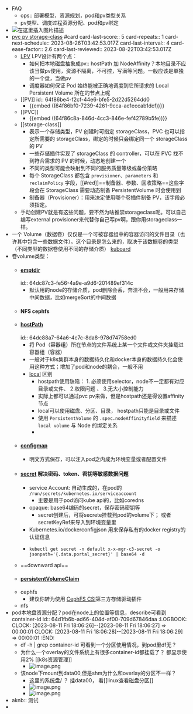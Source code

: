 - FAQ
	- ops:: 部署模型，资源规划，pod和pv类型关系
	- pv类型、调度过程资源分配、pod和pv绑定
- ![在这里插入图片描述](https://img-blog.csdnimg.cn/20201222102439450.png?x-oss-process=image/watermark,type_ZmFuZ3poZW5naGVpdGk,shadow_10,text_aHR0cHM6Ly9ibG9nLmNzZG4ubmV0L3dlaXhpbl80MTk0NzM3OA==,size_16,color_FFFFFF,t_70)
- [pvc pv storage-class](https://boilingfrog.github.io/2021/07/01/k8s%E4%B8%AD%E7%9A%84PV%E5%92%8CPVC%E7%90%86%E8%A7%A3/) #card
  card-last-score:: 5
  card-repeats:: 1
  card-next-schedule:: 2023-08-26T03:42:53.017Z
  card-last-interval:: 4
  card-ease-factor:: 2.6
  card-last-reviewed:: 2023-08-22T03:42:53.017Z
	- [LPV](https://www.cnblogs.com/orchidzjl/p/12025100.html) LPV设计有两个点：
		- 如何把本地磁盘抽象成pv:: hostPath 加 NodeAffinity？本地目录不应该当做pv使用，资源不隔离，不可控，写满等问题。一般应该是单独的一个盘，当做pv
		- 调度器如何保证 Pod 始终能被正确地调度到它所请求的 Local Persistent Volume 所在的节点上呢
	- [[PV]]
	  id:: 64f86be4-f2cf-44e6-bfe5-2d22d5264dd0
		- {{embed ((64f86bf0-7239-4261-9cca-ae1eccab1dcf))}}
	- [[PVC]]
		- {{embed ((64f86c8a-846d-4cc3-846e-fef42789b5fe))}}
	- [[storage-class]]
		- 表示一个存储类型，PV 创建时可指定 storageClass，PVC 也可以指定所需要的 storageClass，绑定的时候只会绑定同一个 storageClass 的 PV
		- 一些存储插件实现了 storageClass 的 controller，可以在 PVC 找不到符合需求的 PV 的时候，动态地创建一个
		- 不同的类型可能会映射到不同的服务质量等级或备份策略
		- 每个 StorageClass 都包含 `provisioner`、`parameters` 和 `reclaimPolicy` 字段，[[#red]]==制备器、参数、回收策略==这些字段会在 StorageClass 需要动态制备 PersistentVolume 时会使用到
		- 制备器（Provisioner）：用来决定使用哪个卷插件制备 PV，该字段必须指定。
	- 手动创建PV就是有这些问题，要不然为啥推崇storageclass呢。可以自己编写external provisioner来代替你自己写pv啊，跟你用storageclass一样。
- 一个 Volume（数据卷）仅仅是一个可被容器组中的容器访问的文件目录（也许其中包含一些数据文件）。这个目录是怎么来的，取决于该数据卷的类型（不同类型的数据卷使用不同的存储介质） [kuboard](https://kuboard.cn/learning/k8s-intermediate/persistent/volume.html#%E6%95%B0%E6%8D%AE%E5%8D%B7%E6%A6%82%E8%BF%B0)
- 卷volume类型：
	- #### [emptdir](https://kuboard.cn/learning/k8s-intermediate/persistent/volume.html#emptydir)
	  id:: 64dc87c3-fe56-4a9e-a9d6-201489ef314c
		- 默认用的node的存储介质，pod删除会丢，奔溃不会，一般用来存储中间数据，比如mergeSort的中间数据
	- #### NFS cephfs
	- #### [hostPath](https://kuboard.cn/learning/k8s-intermediate/persistent/volume.html#hostpath)
	  id:: 64dc88a7-64a6-4c7c-8da8-978d74758ed0
		- 将 Pod（容器组）所在节点的文件系统上某一个文件或文件夹挂载进容器组（容器）
		- 一般对于k8s集群本身的数据持久化和docker本身的数据持久化会使用这种方式；增加了pod和node的耦合，一般不用
		- [local](https://kubernetes.io/zh-cn/docs/concepts/storage/volumes/#local) 区别
			- hostpath使用缺陷： 1. 必须使用selector，node不一定都有对应目录或文件、 2.权限问题 、 3.无大小控制能力
			- 实际上都可以通过pvc pv来做，但是hostpath还是得设置affinity节点
			- local可以使用磁盘、分区、目录， hostpath只能是目录或文件
			- 使用 `PersistentVolume` 的 `.spec.nodeAffinityfield` 来描述`local volume` 与 Node 的绑定关系
			-
	- #### [configmap](https://kuboard.cn/learning/k8s-intermediate/persistent/volume.html#configmap)
		- 明文方式保存，可以注入pod之内成为环境变量或者配置文件
	- #### [secret](https://kuboard.cn/learning/k8s-intermediate/persistent/volume.html#secret) 解决密码、token、密钥等敏感数据问题
		- service Account: 自动生成的，在pod的 `/run/secrets/kubernetes.io/serviceaccount`
			- 主要是用于pod访问kube api的，比如coredns
		- opaque:  base64编码的secret，保存密码密钥等
			- secret创建后，可将secrete挂载到pod的volume下； 或者secretKeyRef来导入到环境变量里
		- Kubernetes.io/dockerconfigjson 用来保存私有的docker  registry的认证信息
		- ```
		  kubectl get secret -n default x-x-mgr-c3-secret -o jsonpath='{.data.portal_secret}' | base64 -d
		  ```
	- ==downward api==
	- #### [persistentVolumeClaim](https://kuboard.cn/learning/k8s-intermediate/persistent/volume.html#persistentvolumeclaim)
	- cephfs
		- 建议你转为使用 [CephFS CSI](https://github.com/ceph/ceph-csi)第三方存储驱动插件
	- nfs
- pod本地盘资源分配？pod在node上的位置等信息，describe可看到container-id
  id:: 64d1fb6b-ad66-404d-af00-709d67846daa
  :LOGBOOK:
  CLOCK: [2023-08-11 Fri 18:06:26]--[2023-08-11 Fri 18:06:27] =>  00:00:01
  CLOCK: [2023-08-11 Fri 18:06:28]--[2023-08-11 Fri 18:06:29] =>  00:00:01
  :END:
	- df -h | grep container-id 可看到一个分区使用情况，到pod里df无？
	- 为什么一个overlay的文件系统上有很多container-id都挂载了？ 都显示使用2% [[k8s资源管理]]
		- ![image.png](../assets/image_1691745972817_0.png)
	- 该node下mount到data00,但是shm为什么和overlay的分区不一样？
		- 这里的系统盘/ ？ 挂data00， 看[[linux查看磁盘分区]]
		- ![image.png](../assets/image_1691747295706_0.png)
		- ![image.png](../assets/image_1691747399382_0.png)
- aknb:: 测试
-